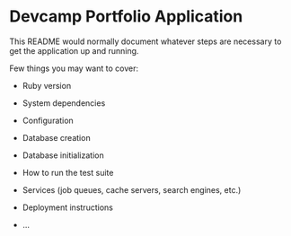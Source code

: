 # Devcamp Portfolio Application

This README would normally document whatever steps are necessary to get the
application up and running.

Few things you may want to cover:

* Ruby version

* System dependencies

* Configuration

* Database creation

* Database initialization

* How to run the test suite

* Services (job queues, cache servers, search engines, etc.)

* Deployment instructions

* ...
